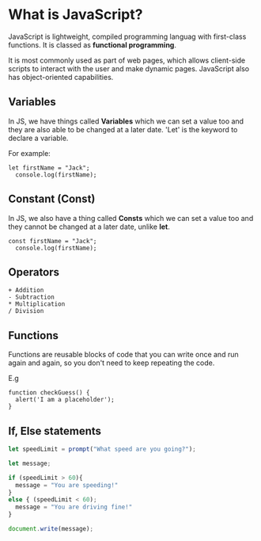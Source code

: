 # What is JavaScript?

JavaScript is lightweight, compiled programming languag with first-class functions. It is classed as
**functional programming**.

It is most commonly used as part of web pages, which allows client-side scripts to interact with the user
and make dynamic pages. JavaScript also has object-oriented capabilities.

## Variables

In JS, we have things called **Variables** which we can set a value too and they are also able to be
changed at a later date. 'Let' is the keyword to declare a variable.

For example:

```
let firstName = "Jack";
  console.log(firstName);
```

## Constant (Const)

In JS, we also have a thing called **Consts** which we can set a value too and they cannot be changed at a
later date, unlike **let**.

```
const firstName = "Jack";
  console.log(firstName);
```

## Operators

```
+ Addition
- Subtraction
* Multiplication
/ Division
```

## Functions

Functions are reusable blocks of code that you can write once and run again and again, so you don't need
to keep repeating the code.

E.g
```
function checkGuess() {
  alert('I am a placeholder');
}
```

## If, Else statements
``` js
let speedLimit = prompt("What speed are you going?");

let message;

if (speedLimit > 60){
  message = "You are speeding!"
} 
else { (speedLimit < 60);
  message = "You are driving fine!"
}

document.write(message);
```
  
  
  
  
  
  
  
  
  
